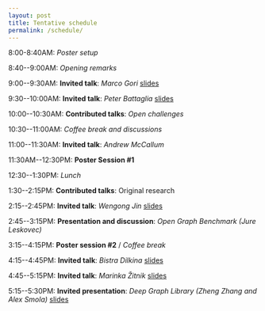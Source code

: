 ```yaml
---
layout: post
title: Tentative schedule
permalink: /schedule/
---
```


8:00-8:40AM: *Poster setup*

8:40--9:00AM: *Opening remarks*

9:00--9:30AM: **Invited talk**: *Marco Gori* [slides](slides/gori.pdf)

9:30--10:00AM: **Invited talk**: *Peter Battaglia* [slides](slides/battaglia.key) 

10:00--10:30AM: **Contributed talks**: *Open challenges*

10:30--11:00AM: *Coffee break and discussions*

11:00--11:30AM: **Invited talk**: *Andrew McCallum*

11:30AM--12:30PM: **Poster Session #1**

12:30--1:30PM: *Lunch*

1:30--2:15PM: **Contributed talks**: Original research

2:15--2:45PM: **Invited talk**: *Wengong Jin* [slides](slides/jin.pdf)

2:45--3:15PM: **Presentation and discussion**: *Open Graph Benchmark (Jure Leskovec)* 

3:15--4:15PM: **Poster session #2** / *Coffee break* 

4:15--4:45PM: **Invited talk**: *Bistra Dilkina* [slides](slides/dilkina.pdf)

4:45--5:15PM: **Invited talk**: *Marinka Žitnik* [slides](slides/zitnik.pdf)

5:15--5:30PM: **Invited presentation**: *Deep Graph Library (Zheng Zhang and Alex Smola)* [slides](slides/zhang.pptx)
